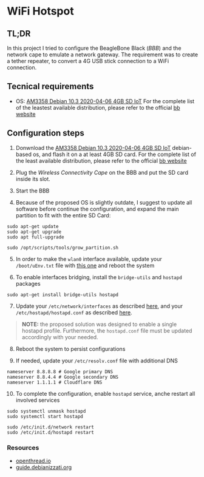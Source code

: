 # WiFi Hotspot
## TL;DR
In this project I tried to configure the BeagleBone Black (*BBB*) and the network cape to emulate a network gateway. The requirement was to create a tether repeater, to convert a 4G USB stick connection to a WiFi connection.

## Tecnical requirements
* OS: [AM3358 Debian 10.3 2020-04-06 4GB SD IoT](https://debian.beagleboard.org/images/bone-debian-10.3-iot-armhf-2020-04-06-4gb.img.xz)
  For the complete list of the leastest available distribution, please refer to the official [bb website](https://beagleboard.org/latest-images)

## Configuration steps
1. Donwnload the [AM3358 Debian 10.3 2020-04-06 4GB SD IoT](https://debian.beagleboard.org/images/bone-debian-10.3-iot-armhf-2020-04-06-4gb.img.xz) debian-based os, and flash it on a at least 4GB SD card.
For the complete list of the least available distribution, please refer to the official [bb website](https://beagleboard.org/latest-images)

2. Plug the *Wireless Connectivity Cape* on the BBB and put the SD card inside its slot.

3. Start the BBB

4. Because of the proposed OS is slightly outdate, I suggest to update all software before continue the configuration, and expand the main partition to fit with the entire SD Card:
```
sudo apt-get update
sudo apt-get upgrade
sudo apt full-upgrade

sudo /opt/scripts/tools/grow_partition.sh
```

5. In order to make the `wlan0` interface available, update your `/boot/uEnv.txt` file with [this one](./boot/uEnv.txt) and reboot the system

6. To enable interfaces bridging, install the `bridge-utils` and `hostapd` packages
```
sudo apt-get install bridge-utils hostapd
```

7. Update your `/etc/network/interfaces` as described [here](./etc/network/interfaces), and your `/etc/hostapd/hostapd.conf` as described [here](./etc/hostapd/hostapd.conf).

> **NOTE:** the proposed solution was designed to enable a single hostapd profile. Furthermore, the `hostapd.conf` file must be updated accordingly with your needed.

8. Reboot the system to persist configurations

9.  If needed, update your `/etc/resolv.conf` file with additional DNS
```
nameserver 8.8.8.8 # Google primary DNS
nameserver 8.8.4.4 # Google secondary DNS
nameserver 1.1.1.1 # Cloudflare DNS
```

10. To complete the configuration, enable `hostapd` service, anche restart all involved services
```
sudo systemctl unmask hostapd
sudo systemctl start hostapd

sudo /etc/init.d/network restart
sudo /etc/init.d/hostapd restart
```

### Resources
* [openthread.io](https://openthread.io/guides/border-router/beaglebone-black)
* [guide.debianizzati.org](https://guide.debianizzati.org/index.php/Ethernet_Bridging)
